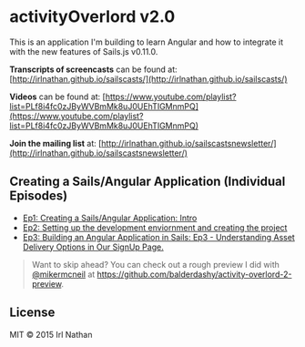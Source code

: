 # activityOverlord v2.0

This is an application I'm building to learn Angular and how to integrate it with the new features of Sails.js v0.11.0.

**Transcripts of screencasts** can be found at: [http://irlnathan.github.io/sailscasts/](http://irlnathan.github.io/sailscasts/)

**Videos** can be found at: [https://www.youtube.com/playlist?list=PLf8i4fc0zJByWVBmMk8uJ0UEhTIGMnmPQ](https://www.youtube.com/playlist?list=PLf8i4fc0zJByWVBmMk8uJ0UEhTIGMnmPQ)

**Join the mailing list** at: [http://irlnathan.github.io/sailscastsnewsletter/](http://irlnathan.github.io/sailscastsnewsletter/)

## Creating a Sails/Angular Application (Individual Episodes)

- [Ep1: Creating a Sails/Angular Application: Intro](https://www.youtube.com/watch?v=EHIybLmoxfE)
- [Ep2: Setting up the development enviornment and creating the project](https://www.youtube.com/watch?v=mGrKLi54Xsg)
- [Ep3: Building an Angular Application in Sails: Ep3 - Understanding Asset Delivery Options in Our SignUp Page.](https://www.youtube.com/watch?v=4keciyLVPiM)


> Want to skip ahead?  You can check out a rough preview I did with [@mikermcneil](https://github.com/mikermcneil) at https://github.com/balderdashy/activity-overlord-2-preview.

## License

MIT
&copy; 2015 Irl Nathan
